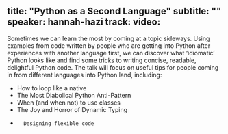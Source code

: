 title: "Python as a Second Language"
subtitle: ""
speaker: hannah-hazi
track: 
video:
---
Sometimes we can learn the most by coming at a topic sideways. Using examples from code written by people who are getting into Python after experiences with another language first, we can discover what ‘idiomatic’ Python looks like and find some tricks to writing concise, readable, delightful Python code. The talk will focus on useful tips for people coming in from different languages into Python land, including:

-	How to loop like a native
-	The Most Diabolical Python Anti-Pattern
-	When (and when not) to use classes
-	The Joy and Horror of Dynamic Typing
-       Designing flexible code